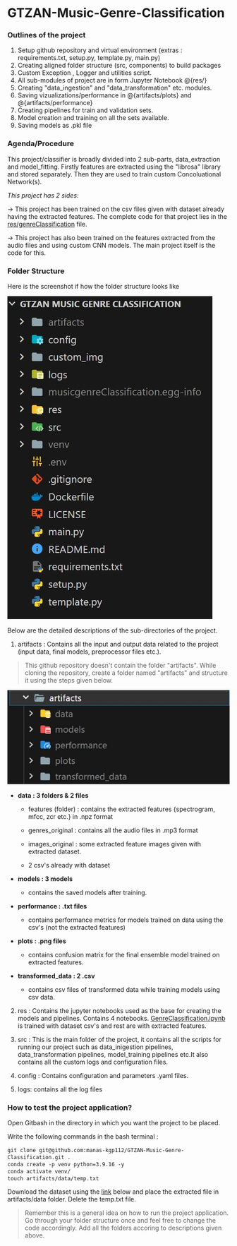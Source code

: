 # GTZAN-Music-Genre-Classification


### Outlines of the project
1) Setup github repository and virtual environment (extras : requirements.txt, setup.py, template.py, main.py)
2) Creating aligned folder structure (src, components) to build packages
3) Custom Exception , Logger and utilities script.
4) All sub-modules of project are in form Jupyter Notebook @{res/}
5) Creating "data_ingestion" and "data_transformation" etc. modules.
6) Saving vizualizations/performance in @{artifacts/plots} and @{artifacts/performance}
7) Creating pipelines for train and validation sets.
8) Model creation and training on all the sets available.
9) Saving models as .pkl file


### Agenda/Procedure

This project/classifier is broadly divided into 2 sub-parts, data_extraction and model_fitting. Firstly 
features are extracted using the "librosa" library and stored separately. Then they are used to train custom Concoluational Network(s).

*This project has 2 sides:*

-> This project has been trained on the csv files given with dataset already having the extracted features. The complete code for that project lies in the [res/genreClassification](./res/GenreClassification.ipynb) file.

-> This project has also been trained on the features extracted from the audio files and using custom CNN models. The main project itself is the code for this.


### Folder Structure
Here is the screenshot if how the folder structure looks like

![Folder Structure Image](/custom_img/root.jpg)

Below are the detailed descriptions of the sub-directories of the project.



1. artifacts : Contains all the input and output data related to the project (input data, final models, preprocessor files etc.).

>This github repository doesn't contain the folder "artifacts". While cloning the repository, create a folder named "artifacts" and structure it using the steps given below.

![artifacts folder structure](/custom_img/artifacts.jpg)

- **data : 3 folders & 2 files**

    - features (folder) : contains the extracted features {spectrogram, mfcc, zcr etc.} in .npz format

    - genres_original : contains all the audio files in .mp3 format

    - images_original : some extracted feature images given with extracted dataset.

    - 2 csv's already with dataset


- **models : 3 models**

    - contains the saved models after training.

- **performance : .txt files**

    - contains performance metrics for models trained on data using the csv's (not the extracted features)

- **plots : .png files**

    - contains confusion matrix for the final ensemble model trained on extracted features.

- **transformed_data : 2 .csv**

    - contains csv files of transformed data while training models using csv data.



2. res : Contains the jupyter notebooks used as the base for creating the models and pipelines. Contains 4 notebooks. [GenreClassification.ipynb](./res/GenreClassification.ipynb) is trained with dataset csv's and rest are with extracted features.



3. src : This is the main folder of the project, it contains all the scripts for running our project such as data_inigestion pipelines, data_transformation pipelines, model_training pipelines etc.It also contains 
all the custom logs and configuration files.



4. config : Contains configuration and parameters .yaml files.



5. logs: contains all the log files


### How to test the project application?

Open Gitbash in the directory in which you want the project to be placed.

Write the following commands in the bash terminal : 

```
git clone git@github.com:manas-kgp112/GTZAN-Music-Genre-Classification.git .
conda create -p venv python=3.9.16 -y
conda activate venv/
touch artifacts/data/temp.txt
```

Download the dataset using the [link](https://www.kaggle.com/datasets/andradaolteanu/gtzan-dataset-music-genre-classification/download?datasetVersionNumber=1) 
below and place the extracted file in
artifacts/data folder. Delete the temp.txt file.


> Remember this is a general idea on how to run the project application. Go through your folder structure once and feel free to change the code accordingly. Add all the folders accoring to descriptions given above.